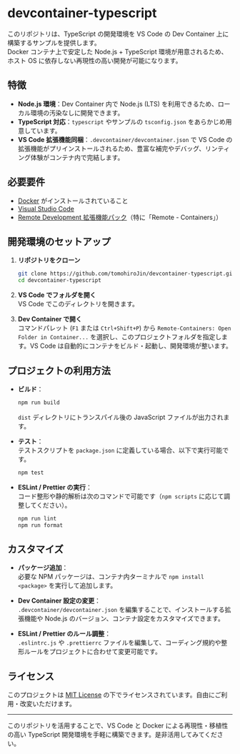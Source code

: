 # devcontainer-typescript

このリポジトリは、TypeScript の開発環境を VS Code の Dev Container 上に構築するサンプルを提供します。  
Docker コンテナ上で安定した Node.js + TypeScript 環境が用意されるため、ホスト OS に依存しない再現性の高い開発が可能になります。

## 特徴

- **Node.js 環境**：Dev Container 内で Node.js (LTS) を利用できるため、ローカル環境の汚染なしに開発できます。
- **TypeScript 対応**：`typescript` やサンプルの `tsconfig.json` をあらかじめ用意しています。
- **VS Code 拡張機能同梱**：`.devcontainer/devcontainer.json` で VS Code の拡張機能がプリインストールされるため、豊富な補完やデバッグ、リンティング体験がコンテナ内で完結します。

## 必要要件

- [Docker](https://www.docker.com/) がインストールされていること
- [Visual Studio Code](https://code.visualstudio.com/)
- [Remote Development 拡張機能パック](https://marketplace.visualstudio.com/items?itemName=ms-vscode-remote.vscode-remote-extensionpack)（特に「Remote - Containers」）

## 開発環境のセットアップ

1. **リポジトリをクローン**  

   ```bash
   git clone https://github.com/tomohiroJin/devcontainer-typescript.git
   cd devcontainer-typescript
   ```

2. **VS Code でフォルダを開く**  
   VS Code でこのディレクトリを開きます。

3. **Dev Container で開く**  
   コマンドパレット (`F1` または `Ctrl+Shift+P`) から `Remote-Containers: Open Folder in Container...` を選択し、このプロジェクトフォルダを指定します。VS Code は自動的にコンテナをビルド・起動し、開発環境が整います。

## プロジェクトの利用方法

- **ビルド**：  

  ```bash
  npm run build
  ```

  `dist` ディレクトリにトランスパイル後の JavaScript ファイルが出力されます。

- **テスト**：  
  テストスクリプトを `package.json` に定義している場合、以下で実行可能です。

  ```bash
  npm test
  ```

- **ESLint / Prettier の実行**：  
  コード整形や静的解析は次のコマンドで可能です（`npm scripts` に応じて調整してください）。

  ```bash
  npm run lint
  npm run format
  ```

## カスタマイズ

- **パッケージ追加**：  
  必要な NPM パッケージは、コンテナ内ターミナルで `npm install <package>` を実行して追加します。

- **Dev Container 設定の変更**：  
  `.devcontainer/devcontainer.json` を編集することで、インストールする拡張機能や Node.js のバージョン、コンテナ設定をカスタマイズできます。

- **ESLint / Prettier のルール調整**：  
  `.eslintrc.js` や `.prettierrc` ファイルを編集して、コーディング規約や整形ルールをプロジェクトに合わせて変更可能です。

## ライセンス

このプロジェクトは [MIT License](./LICENSE) の下でライセンスされています。自由にご利用・改変いただけます。

---

このリポジトリを活用することで、VS Code と Docker による再現性・移植性の高い TypeScript 開発環境を手軽に構築できます。是非活用してみてください。